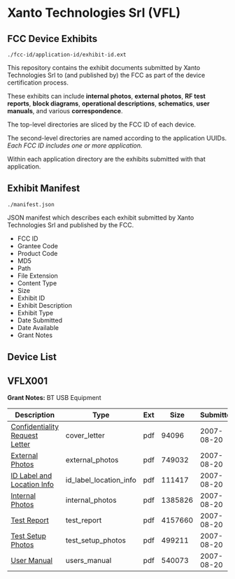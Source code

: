 # Xanto Technologies Srl (VFL)
## FCC Device Exhibits

```
./fcc-id/application-id/exhibit-id.ext
```

This repository contains the exhibit documents submitted by Xanto Technologies Srl to (and published by) the FCC as part of the device certification process.

These exhibits can include **internal photos**, **external photos**, **RF test reports**, **block diagrams**, **operational descriptions**, **schematics**, **user manuals**, and various **correspondence**.

The top-level directories are sliced by the FCC ID of each device.

The second-level directories are named according to the application UUIDs. *Each FCC ID includes one or more application.*

Within each application directory are the exhibits submitted with that application. 

## Exhibit Manifest

```
./manifest.json
```

JSON manifest which describes each exhibit submitted by Xanto Technologies Srl and published by the FCC.

- FCC ID
- Grantee Code
- Product Code
- MD5
- Path
- File Extension
- Content Type
- Size
- Exhibit ID
- Exhibit Description
- Exhibit Type
- Date Submitted
- Date Available
- Grant Notes

## Device List
## VFLX001
**Grant Notes:** BT USB Equipment

| Description | Type | Ext | Size | Submitted | Available |
| ----------- | ---- | --- | ---- | --------- | --------- |
| [Confidentiality Request Letter](VFLX001/473b63ba052a44a4b5bccc538ed848a4/830918.pdf) | cover_letter | pdf | 94096 | 2007-08-20 | 2007-08-20 |
| [External Photos](VFLX001/473b63ba052a44a4b5bccc538ed848a4/830919.pdf) | external_photos | pdf | 749032 | 2007-08-20 | 2007-08-20 |
| [ID Label and Location Info](VFLX001/473b63ba052a44a4b5bccc538ed848a4/830920.pdf) | id_label_location_info | pdf | 111417 | 2007-08-20 | 2007-08-20 |
| [Internal Photos](VFLX001/473b63ba052a44a4b5bccc538ed848a4/830921.pdf) | internal_photos | pdf | 1385826 | 2007-08-20 | 2007-08-20 |
| [Test Report](VFLX001/473b63ba052a44a4b5bccc538ed848a4/830924.pdf) | test_report | pdf | 4157660 | 2007-08-20 | 2007-08-20 |
| [Test Setup Photos](VFLX001/473b63ba052a44a4b5bccc538ed848a4/830925.pdf) | test_setup_photos | pdf | 499211 | 2007-08-20 | 2007-08-20 |
| [User Manual](VFLX001/473b63ba052a44a4b5bccc538ed848a4/830926.pdf) | users_manual | pdf | 540073 | 2007-08-20 | 2007-08-20 |
